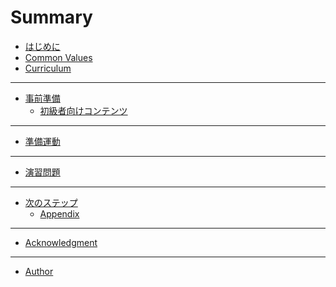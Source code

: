 # Summary

- [はじめに](README.md#はじめに)
- [Common Values](README.md#common-values)
- [Curriculum](README.md#curriculum)

---

- [事前準備](prerequisite/README.md)
  - [初級者向けコンテンツ](prerequisite/beginner.md)

---

- [準備運動]()

---

- [演習問題]()

---

- [次のステップ]()
  - [Appendix](next-step/README.md)

---

- [Acknowledgment](README.md#acknowledgment)

---

- [Author](README.md#author)
